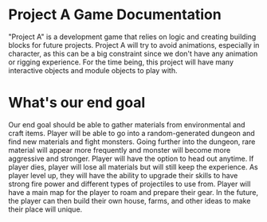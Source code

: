 # Project A Game Documentation
"Project A" is a development game that relies on logic and creating building blocks for future projects. Project A will try to avoid animations, especially in character, as this can be a big constraint since we don't have any animation or rigging experience. For the time being, this project will have many interactive objects and module objects to play with.

# What's our end goal
Our end goal should be able to gather materials from environmental and craft items. Player will be able to go into a random-generated dungeon and find new materials and fight monsters. Going further into the dungeon, rare material will appear more frequently and monster will become more aggressive and stronger. Player will have the option to head out anytime. If player dies, player will lose all materials but will still keep the experience. As player level up, they will have the ability to upgrade their skills to have strong fire power and different types of projectiles to use from. Player will have a main map for the player to roam and prepare their gear. In the future, the player can then build their own house, farms, and other ideas to make their place will unique.

